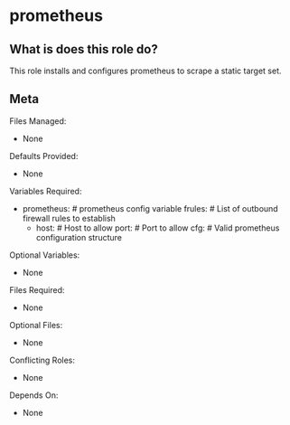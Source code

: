 prometheus
==========


What is does this role do?
--------------------------

This role installs and configures prometheus to scrape a static target
set.

Meta
----

Files Managed:
  * None

Defaults Provided:
  * None

Variables Required:
  * prometheus: # prometheus config variable
    frules: # List of outbound firewall rules to establish
      - host: # Host to allow
        port: # Port to allow
    cfg: # Valid prometheus configuration structure

Optional Variables:
  * None

Files Required:
  * None

Optional Files:
  * None

Conflicting Roles:
  * None

Depends On:
  * None
